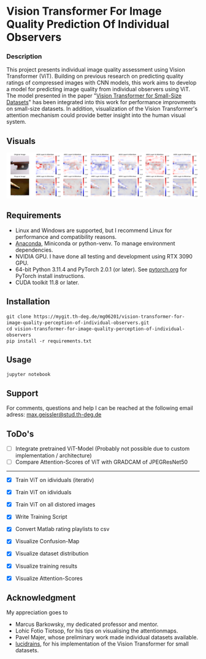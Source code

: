 # Vision Transformer For Image Quality Prediction Of Individual Observers

### Description
This project presents individual image quality assessment using Vision Transformer (ViT). Building on previous research on predicting quality ratings of compressed images with CNN models, this work aims to develop a model for predicting image quality from individual observers using ViT. The model presented in the paper "[Vision Transformer for Small-Size Datasets](https://arxiv.org/abs/2112.13492)" has been integrated into this work for performance improvments on small-size datasets. In addition, visualization of the Vision Transformer's attention mechanism could provide better insight into the human visual system.

## Visuals
![Attentionmap comparison between all AIOs for the prediction of the quality of two images](results/Attention_maps/comparisons/focus_layer_6_attention_comparison.png)

## Requirements
- Linux and Windows are supported, but I recommend Linux for performance and compatibility reasons.
- [Anaconda](https://www.anaconda.com/download), Miniconda or python-venv. To manage environment dependencies.
- NVIDIA GPU. I have done all testing and development using RTX 3090 GPU.
- 64-bit Python 3.11.4 and PyTorch 2.0.1 (or later). See [pytorch.org](https://pytorch.org) for PyTorch install instructions.
- CUDA toolkit 11.8 or later.

## Installation
```
git clone https://mygit.th-deg.de/mg06201/vision-transformer-for-image-quality-perception-of-individual-observers.git
cd vision-transformer-for-image-quality-perception-of-individual-observers
pip install -r requirements.txt
```

## Usage
```
jupyter notebook
```

## Support
For comments, questions and help I can be reached at the following email adress: max.geissler@stud.th-deg.de

## ToDo's
- [ ] Integrate pretrained ViT-Model (Probably not possible due to custom implementation / architecture)
- [ ] Compare Attention-Scores of ViT with GRADCAM of JPEGResNet50

***
- [x] Train ViT on idividuals (iterativ)
- [x] Train ViT on idividuals
- [x] Train ViT on all distored images
- [x] Write Training Script
- [x] Convert Matlab rating playlists to csv
- [x] Visualize Confusion-Map
- [x] Visualize dataset distribution
- [x] Visualize training results
- [x] Visualize Attention-Scores


## Acknowledgment
My appreciation goes to
- Marcus Barkowsky, my dedicated professor and mentor.
- Lohic Fotio Tiotsop, for his tips on visualising the attentionmaps.
- Pavel Majer, whose preliminary work made individual datasets available.
- [lucidrains](https://github.com/lucidrains), for his implementation of the Vision Transformer for small datasets.
